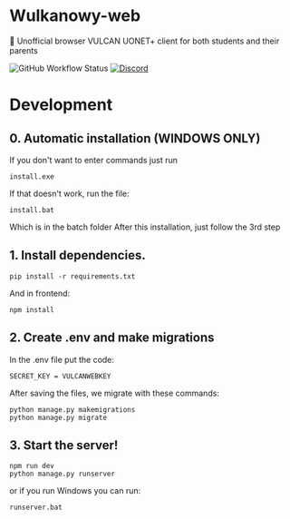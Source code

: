 # Wulkanowy-web
🌋 Unofficial browser VULCAN UONET+ client for both students and their parents

![GitHub Workflow Status](https://github.com/wulkanowy/wulkanowy-web/workflows/Python%20application/badge.svg)
[![Discord](https://img.shields.io/discord/390889354199040011.svg?color=#33CD56)](https://discord.gg/vccAQBr)

# Development
## 0. Automatic installation (WINDOWS ONLY)
If you don't want to enter commands just run
```shell
install.exe
```
If that doesn't work, run the file:
```shell
install.bat
```
Which is in the batch folder
After this installation, just follow the 3rd step
## 1. Install dependencies.
```shell
pip install -r requirements.txt
```
And in frontend:
```shell
npm install
```
## 2. Create .env and make migrations
In the .env file put the code:
```shell
SECRET_KEY = VULCANWEBKEY
```
After saving the files, we migrate with these commands:
```shell
python manage.py makemigrations
python manage.py migrate
```
## 3. Start the server!
```shell
npm run dev
python manage.py runserver
```
or if you run Windows you can run:
```shell
runserver.bat
```